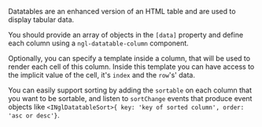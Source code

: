 Datatables are an enhanced version of an HTML table and are used to display tabular data.

You should provide an array of objects in the `[data]` property and define each column using a `ngl-datatable-column` component.

Optionally, you can specify a template inside a column, that will be used to render each cell of this column. Inside this template you can have access to the implicit value of the cell, it's `index` and the `row`'s' data.

You can easily support sorting by adding the `sortable` on each column that you want to be sortable, and listen to `sortChange` events that produce event objects like `<INglDatatableSort>{ key: 'key of sorted column', order: 'asc or desc'}`.
